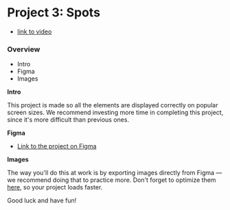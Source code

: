 # Project 3: Spots

-   [link to video](https://drive.google.com/file/d/1VGhlPQ4GS_5ERl7xQrMU3xP9nyd3AI_l/view?usp=sharing)

### Overview

-   Intro
-   Figma
-   Images

**Intro**

This project is made so all the elements are displayed correctly on popular screen sizes. We recommend investing more time in completing this project, since it's more difficult than previous ones.

**Figma**

-   [Link to the project on Figma](https://www.figma.com/file/BBNm2bC3lj8QQMHlnqRsga/Sprint-3-Project-%E2%80%94-Spots?type=design&node-id=2%3A60&mode=design&t=afgNFybdorZO6cQo-1)

**Images**

The way you'll do this at work is by exporting images directly from Figma — we recommend doing that to practice more. Don't forget to optimize them [here](https://tinypng.com/), so your project loads faster.

Good luck and have fun!
